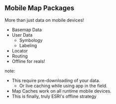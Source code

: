 ##  Mobile Map Packages

More than just data on mobile devices!

* Basemap Data
* User Data
  * Symbology
  * Labeling
* Locator
* Routing
* Offline for reals!

note:
  * This require pre-downloading of your data.
    * Or live caching while using app in the field.
  * Map Caches work on all runtime mobile devices.
  * This is finally, truly ESRI's offline strategy
